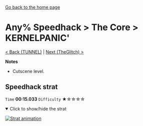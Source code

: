 [Go back to the home page](https://github.com/Doublevil/scbspeedrun)

# Any% Speedhack > The Core > KERNELPANIC'

[< Back (TUNNEL)](https://github.com/Doublevil/scbspeedrun/blob/main/levels/any_sh/CORE/TUNNEL.md) | [Next (TheGlitch) >](https://github.com/Doublevil/scbspeedrun/blob/main/levels/any_sh/CORE/TheGlitch.md)

**Notes**
- Cutscene level.

## Speedhack strat

`Time` **00:15.033** `Difficulty` ★☆☆☆☆
<details open>
  <summary>Click to show/hide the strat</summary>

  [![Strat animation](https://github.com/Doublevil/scbspeedrun/blob/main/media/levels/CORE/KERNELPANIC'_S_Strat.webp)](https://github.com/Doublevil/scbspeedrun/blob/main/media/levels/CORE/KERNELPANIC'_S_Strat.mp4?raw=true)
</details>
